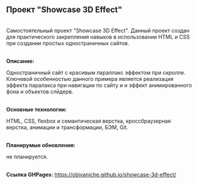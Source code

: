 <h2>Проект "Showcase 3D Effect"</h2>

<br>Самостоятельный проект "Showcase 3D Effect".
Данный проект создан для практического закрепления навыков в использовании HTML и CSS при создании простых одностраничных сайтов.

<br><strong>Описание:</strong> <p>Одностраничный сайт с красивым параллакс эффектом при скролле. Ключевой особенностью данного примера является реализация эффекта паралакса при навигации 
по сайту и и эффект анимированного фона и объектов слйдерв.</p>

<br><strong>Основные технологии:</strong> <p>HTML, CSS, flexbox и семантическая верстка, кроссбраузерная верстка, анимации и трансформации, БЭМ, Git.</p>

<br><strong>Планирумые обновления:</strong> <p>не планируется.<p>

<br><strong>Ссылка GHPages:</strong> https://obivaniche.github.io/showcase-3d-effect/
